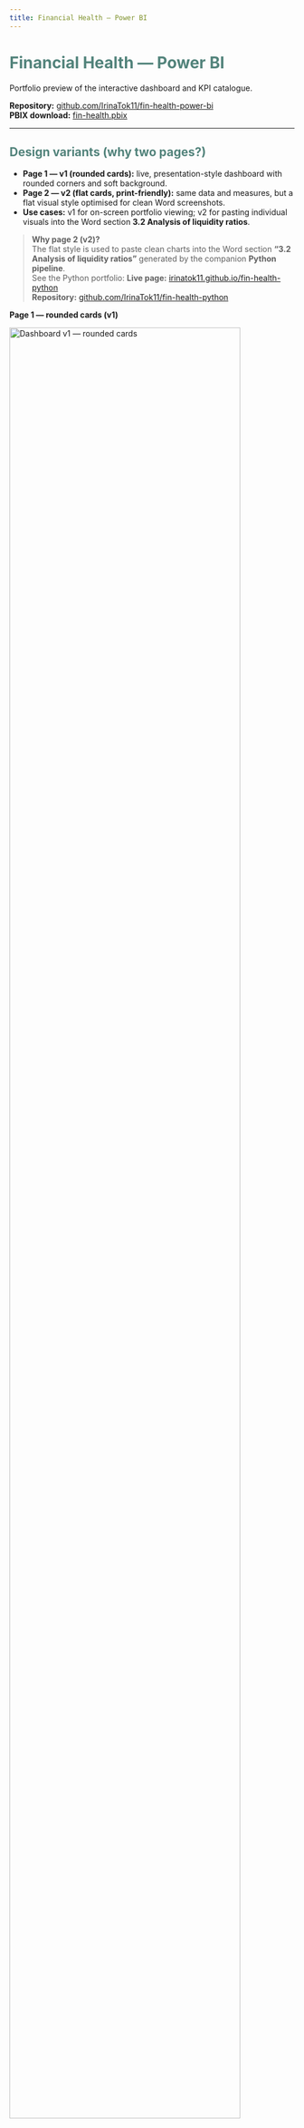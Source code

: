 ```yaml
---
title: Financial Health — Power BI
---
```


<style>
  :root { --brand: #52837B; }

  .page-header .project-name,
  .page-header .project-tagline {
    color: #fff !important;
    text-shadow: none !important;
  }

  h1, h2, h3, h4, h5, h6 {
    color: var(--brand) !important;
    font-weight: 750 !important;    
    text-shadow: none !important;
  }
  h1 a, h2 a, h3 a, h4 a, h5 a, h6 a {
    color: var(--brand) !important;
    text-decoration: none;
  }

  .gallery{
    display:flex; gap:16px; justify-content:flex-start;
    align-items:flex-start; flex-wrap:wrap; margin:0; padding:0;
  }
  .gallery img{ width:48%; height:auto; margin:0; }
</style>

# Financial Health — Power BI

Portfolio preview of the interactive dashboard and KPI catalogue.

**Repository:** [github.com/IrinaTok11/fin-health-power-bi](https://github.com/IrinaTok11/fin-health-power-bi)  
**PBIX download:** [fin-health.pbix](https://github.com/IrinaTok11/fin-health-power-bi/raw/main/fin-health.pbix)

---

## Design variants (why two pages?)

- **Page 1 — v1 (rounded cards):** live, presentation-style dashboard with rounded corners and soft background.
- **Page 2 — v2 (flat cards, print-friendly):** same data and measures, but a flat visual style optimised for clean Word screenshots.
- **Use cases:** v1 for on-screen portfolio viewing; v2 for pasting individual visuals into the Word section **3.2 Analysis of liquidity ratios**.

> **Why page 2 (v2)?**  
> The flat style is used to paste clean charts into the Word section **“3.2 Analysis of liquidity ratios”** generated by the companion **Python pipeline**.  
> See the Python portfolio: **Live page:** [irinatok11.github.io/fin-health-python](https://irinatok11.github.io/fin-health-python/)  
**Repository:** [github.com/IrinaTok11/fin-health-python](https://github.com/IrinaTok11/fin-health-python)


**Page 1 — rounded cards (v1)**
<p align="left">
  <img src="{{ 'cover.png' | relative_url }}" alt="Dashboard v1 — rounded cards" width="90%">
</p>

**Page 2 — flat cards (v2, print-friendly)**  
<p align="left">
  <img src="{{ 'cover2.png' | relative_url }}" alt="Dashboard v2 — flat cards for Word" width="90%">
</p>

---

## Highlights
- 12 KPIs across liquidity, stability, and profitability with norms and trends.
- Clean card layout with bands and trend arrows.
- Three-year comparison plus indexed micro-charts.
